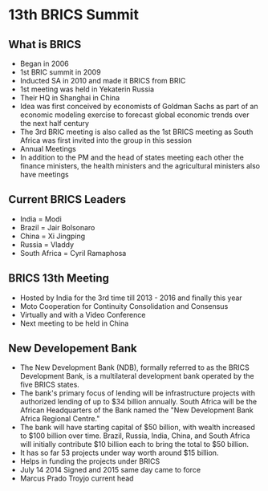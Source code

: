 #  13th BRICS Summit

## What is BRICS

- Began in 2006
- 1st BRIC summit in 2009
- Inducted SA in 2010 and made it BRICS from BRIC
- 1st meeting was held in Yekaterin Russia
- Their HQ in Shanghai in China 
- Idea was first conceived by economists of Goldman Sachs as part of an economic modeling exercise to forecast global economic trends over the next half century
- The 3rd BRIC meeting is also called as the 1st BRICS meeting as South Africa was first invited into the group in this session
- Annual Meetings
- In addition to the PM and the head of states meeting each other the finance ministers, the health ministers and the agricultural ministers also have meetings

## Current BRICS Leaders

- India = Modi
- Brazil = Jair Bolsonaro
- China = Xi Jingping
- Russia = Vladdy 
- South Africa = Cyril Ramaphosa

## BRICS 13th Meeting

- Hosted by India for the 3rd time till 2013 - 2016 and finally this year
- Moto Cooperation for Continuity Consolidation and Consensus
- Virtually and with a Video Conference
- Next meeting to be held in China

## New Developement Bank

- The New Development Bank (NDB), formally referred to as the BRICS Development Bank, is a multilateral development bank operated by the five BRICS states.
- The bank's primary focus of lending will be infrastructure projects with authorized lending of up to $34 billion annually. South Africa will be the African Headquarters of the Bank named the "New Development Bank Africa Regional Centre."
- The bank will have starting capital of $50 billion, with wealth increased to $100 billion over time. Brazil, Russia, India, China, and South Africa will initially contribute $10 billion each to bring the total to $50 billion.
- It has so far 53 projects under way worth around $15 billion.
- Helps in funding the projects under BRICS
- July 14 2014 Signed and 2015 same day came to force
- Marcus Prado Troyjo current head
